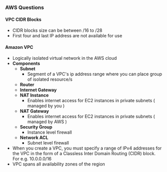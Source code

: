 ### AWS Questions

#### **VPC CIDR Blocks**
  - CIDR blocks size can be between /16 to /28
  - First four and last IP address are not available for use
#### **Amazon VPC**
  - Logically isolated virtual network in the AWS cloud
  - **Components**
    - **Subnet**
      - Segment of a VPC's ip address range where you can place group of isolated resource/s
    - **Router**
    - **Internet Gateway**
    - **NAT Instance**
      - Enables internet access for EC2 instances in private subnets ( managed by you )
    - **NAT Gateway**
      - Enables internet access for EC2 instances in private subnets ( managed by AWS )
    - **Security Group**
      - Instance level firewall
    - **Network ACL**
      - Subnet level firewall
  - When you create a VPC, you must specify a range of IPv4 addresses for the VPC in the form of a Classless Inter Domain Routing (CIDR) block. For e.g. 10.0.0.0/16
  - VPC spans all availability zones of the region
